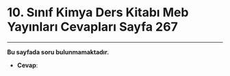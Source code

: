 # 10. Sınıf Kimya Ders Kitabı Meb Yayınları Cevapları Sayfa 267

---

**Bu sayfada soru bulunmamaktadır.**

-   **Cevap**: